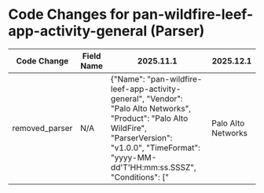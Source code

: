# Code Changes for pan-wildfire-leef-app-activity-general (Parser)

| Code Change | Field Name | 2025.11.1 | 2025.12.1 |
|-------------|------------|-----------|------------|
| removed_parser | N/A | {"Name": "pan-wildfire-leef-app-activity-general", "Vendor": "Palo Alto Networks", "Product": "Palo Alto WildFire", "ParserVersion": "v1.0.0", "TimeFormat": "yyyy-MM-dd'T'HH:mm:ss.SSSZ", "Conditions": ["|Palo Alto Networks|PAN-OS", "ubtype=general|"], "Fields": ["ReceiveTime=({time}\d\d\d\d\/\d\d\/\d\d \d\d:\d\d:\d\d)", "\|DeviceName=({host}[^\|]+?)\s*(\||$|\")", "\|msg=\"*({event_name}[^\|\"]+)", "\|Severity=({alert_severity}[^\|]+)", "((?:1969-[^,]+?)|({time}\d\d\d\d-\d\d-\d\dT\d\d:\d\d:\d\d\.\d+[\+-]\d+:\d+))"]} | N/A |